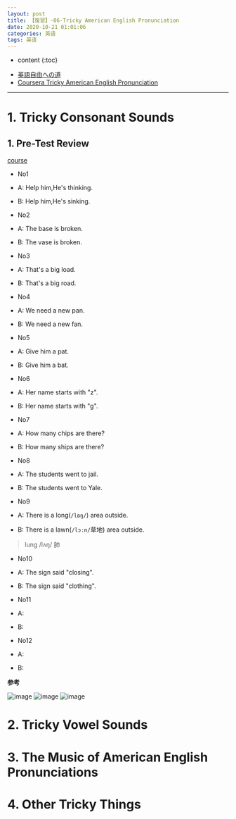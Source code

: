 ```yaml
---
layout: post
title: 【復習】-06-Tricky American English Pronunciation
date: 2020-10-21 01:01:06
categories: 英语
tags: 英语
---
```

* content
{:toc}

- [英語自由への道](https://docs.google.com/presentation/d/e/2PACX-1vSWAq8dfyvOvWCq4Li_3ICMi1UeHmwNbRSJdQ9qDZssni4MwFIjMbiG_9cbkk3nc4nnm7nAutWtDF5f/pub?start=false&loop=false&delayms=3000)
- [Coursera Tricky American English Pronunciation](https://www.coursera.org/learn/tricky-american-english-pronunciation/home/welcome)
---

# 1. Tricky Consonant Sounds

## 1. Pre-Test Review

[course](https://www.coursera.org/learn/tricky-american-english-pronunciation/lecture/mYAWV/pre-test-review)

- No1
 - A: Help him,He's thinking.
 - B: Help him,He's sinking.

- No2
 - A: The base is broken.
 - B: The vase is broken.

- No3
 - A: That's a big load.
 - B: That's a big road.

- No4
 - A: We need a new pan.
 - B: We need a new fan.

- No5
 - A: Give him a pat.
 - B: Give him a bat.

- No6
 - A: Her name starts with "z".
 - B: Her name starts with "g".

- No7
 - A: How many chips are there?
 - B: How many ships are there?

- No8 
 - A: The students went to jail.
 - B: The students went to Yale.

- No9
 - A: There is a long(`/lɒŋ/`) area outside.
 - B: There is a lawn(`/lɔːn/`草地) area outside.
> lung /lʌŋ/ 肺

- No10
 - A: The sign said "closing".
 - B: The sign said "clothing".

- No11
 - A: 
 - B: 

- No12
 - A: 
 - B:


**参考**

![image](https://user-images.githubusercontent.com/18595935/99959132-cfa25500-2dcd-11eb-8e58-49fe314f21d1.png)
![image](https://user-images.githubusercontent.com/18595935/99959160-db8e1700-2dcd-11eb-8017-e754b6ad2564.png)
![image](https://user-images.githubusercontent.com/18595935/99959179-e3e65200-2dcd-11eb-84ff-abb3c4d14d3d.png)



# 2. Tricky Vowel Sounds

# 3. The Music of American English Pronunciations

# 4. Other Tricky Things
